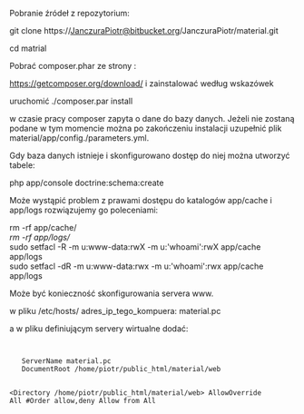 
Pobranie źródeł z repozytorium:

git clone https://JanczuraPiotr@bitbucket.org/JanczuraPiotr/material.git

cd matrial

Pobrać composer.phar ze strony :

https://getcomposer.org/download/
i zainstalować według wskazówek

uruchomić
./composer.par install

w czasie pracy composer zapyta o dane do bazy danych.
Jeżeli nie zostaną podane w tym momencie można po zakończeniu instalacji uzupełnić plik material/app/config./parameters.yml.

Gdy baza danych istnieje i skonfigurowano dostęp do niej można utworzyć tabele:

php app/console doctrine:schema:create


Może wystąpić problem z prawami dostępu do katalogów app/cache i app/logs rozwiązujemy go poleceniami:

rm -rf app/cache/*<br>
rm -rf app/logs/*<br>
sudo setfacl -R -m u:www-data:rwX -m u:'whoami':rwX app/cache app/logs<br>
sudo setfacl -dR -m u:www-data:rwx -m u:'whoami':rwx app/cache app/logs</br>


Może być konieczność skonfigurowania servera www.

w pliku /etc/hosts/
adres_ip_tego_kompuera: material.pc

a w pliku definiującym servery wirtualne dodać:

<code>
<VirtualHost *:80>
   ServerName material.pc
   DocumentRoot /home/piotr/public_html/material/web

   <Directory /home/piotr/public_html/material/web>
		AllowOverride All
		#Order allow,deny
		Allow from All
   </Directory>
</VirtualHost>
</code>